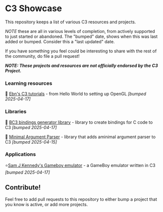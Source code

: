 # C3 Showcase

This repository keeps a list of various C3 resources and projects.

*NOTE* these are all in various levels of completion, from actively supported to just started or abandoned. The "bumped" date,
shows when this was last added or bumped. Consider this a "last updated" date.

If you have something you feel could be interesting to share with the rest of the community, do file a pull request!

***NOTE: These projects and resources are not officially endorsed by the C3 Project.***

### Learning resources

📖 [Ebn's C3 tutorials](https://ebn.codeberg.page/programming/c3/) - from Hello World to setting up OpenGL *[bumped 2025-04-17]*

### Libraries

📁 [BC3 bindings generator library](https://github.com/vssukharev/bc3) - library to create bindings for C code to C3 *[bumped 2025-04-17]*

📁 [Minimal Argument Parser](https://github.com/chaoticva/c3-argparser) - library that adds aminimal argument parser to C3 *[bumped 2025-04-15]*

### Applications

⭐[Sam J Kennedy's Gameboy emulator](https://github.com/samjkennedy/gbc3) - a GameBoy emulator written in C3 *[bumped 2025-04-17]*

## Contribute!

Feel free to add pull requests to this repository to either bump a project that you know is active, or add more projects.
